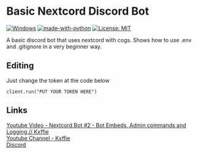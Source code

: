 # Basic Nextcord Discord Bot

[![Windows](https://svgshare.com/i/ZhY.svg)](https://svgshare.com/i/ZhY.svg)
[![made-with-python](https://img.shields.io/badge/Made%20with-Python-1f425f.svg)](https://www.python.org/)
[![License: MIT](https://img.shields.io/badge/License-MIT-yellow.svg)](https://opensource.org/licenses/MIT)

A basic discord bot that uses nextcord with cogs. Shows how to use .env and .gitignore in a very beginner way.

## Editing

Just change the token at the code below

```
client.run("PUT YOUR TOKEN HERE")
```

## Links

[Youtube Video - Nextcord Bot #2 - Bot Embeds, Admin commands and Logging // Kxffie](https://youtu.be/RxUOnUipa4k)<br />
[Youtube Channel - Kxffie](https://bit.ly/3lRgN8V)<br />
[Discord](https://bit.ly/38Le2mN)<br />
